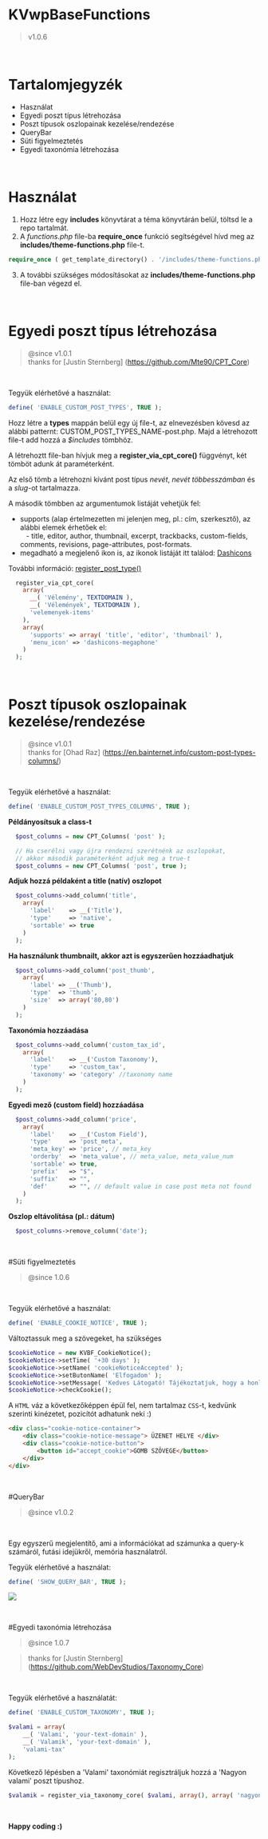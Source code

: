 # KVwpBaseFunctions
>v1.0.6

&nbsp; 

# Tartalomjegyzék
* Használat
* Egyedi poszt típus létrehozása
* Poszt típusok oszlopainak kezelése/rendezése
* QueryBar
* Süti figyelmeztetés
* Egyedi taxonómia létrehozása

&nbsp; 

# Használat

1. Hozz létre egy **includes** könyvtárat a téma könyvtárán belül, töltsd le a repo tartalmát.
2. A *functions.php* file-ba **require_once** funkció segítségével hívd meg az **includes/theme-functions.php** file-t.

  ```php
  require_once ( get_template_directory() . '/includes/theme-functions.php' );
  ```

3. A további szükséges módosításokat az **includes/theme-functions.php** file-ban végezd el.

&nbsp; 

# Egyedi poszt típus létrehozása

>@since v1.0.1  
>thanks for [Justin Sternberg] (https://github.com/Mte90/CPT_Core)

&nbsp;

Tegyük elérhetővé a használat:

```php
define( 'ENABLE_CUSTOM_POST_TYPES', TRUE );
```
Hozz létre a **types** mappán belül egy új file-t, az elnevezésben kövesd az alábbi patternt: CUSTOM_POST_TYPES_NAME-post.php. Majd a létrehozott file-t add hozzá a *$includes* tömbhöz.

A létrehoztt file-ban hívjuk meg a **register_via_cpt_core()** függvényt, két tömböt adunk át paraméterként.

Az első tömb a létrehozni kívánt post típus *nevét*, *nevét többesszámban* és a *slug*-ot tartalmazza.

A második tömbben az argumentumok listáját vehetjük fel:  
- supports (alap értelmezetten mi jelenjen meg, pl.: cím, szerkesztő), az alábbi elemek érhetőek el:  
&nbsp;&nbsp; - title, editor, author, thumbnail, excerpt, trackbacks, custom-fields, comments, revisions, page-attributes, post-formats.  
- megadható a megjelenő ikon is, az ikonok listáját itt találod: [Dashicons](https://developer.wordpress.org/resource/dashicons/#admin-tools)

További információ: [register_post_type()](https://developer.wordpress.org/reference/functions/register_post_type/)

```php
  register_via_cpt_core(
    array(
      __( 'Vélemény', TEXTDOMAIN ),
      __( 'Vélemények', TEXTDOMAIN ),
      'velemenyek-items'
    ),
    array(
      'supports' => array( 'title', 'editor', 'thumbnail' ),
      'menu_icon' => 'dashicons-megaphone'
    )
  );
```

&nbsp;

# Poszt típusok oszlopainak kezelése/rendezése
>@since v1.0.1  
>thanks for [Ohad Raz] (https://en.bainternet.info/custom-post-types-columns/)

&nbsp;

Tegyük elérhetővé a használat:

```php
define( 'ENABLE_CUSTOM_POST_TYPES_COLUMNS', TRUE );
```

**Példányosítsuk a class-t**

```php
  $post_columns = new CPT_Columns( 'post' );

  // Ha cserélni vagy újra rendezni szerétnénk az oszlopokat, 
  // akkor második paraméterként adjuk meg a true-t
  $post_columns = new CPT_Columns( 'post', true );
```

**Adjuk hozzá példaként a title (natív) oszlopot**

```php
  $post_columns->add_column('title',
    array(
      'label'    => __('Title'),
      'type'     => 'native',
      'sortable' => true
    )
  );
```

**Ha használunk thumbnailt, akkor azt is egyszerűen hozzáadhatjuk**

```php
  $post_columns->add_column('post_thumb',
    array(
      'label' => __('Thumb'),
      'type'  => 'thumb',
      'size'  => array('80,80')
    )
  );
```

**Taxonómia hozzáadása**

```php
  $post_columns->add_column('custom_tax_id',
    array(
      'label'    => __('Custom Taxonomy'),
      'type'     => 'custom_tax',
      'taxonomy' => 'category' //taxonomy name
    )
  );
```

**Egyedi mező (custom field) hozzáadása**

```php
  $post_columns->add_column('price',
    array(
      'label'    => __('Custom Field'),
      'type'     => 'post_meta',
      'meta_key' => 'price', // meta_key
      'orderby'  => 'meta_value', // meta_value, meta_value_num
      'sortable' => true,
      'prefix'   => "$",
      'suffix'   => "",
      'def'      => "", // default value in case post meta not found
    )
  );
```

**Oszlop eltávolítása (pl.: dátum)**

```php
  $post_columns->remove_column('date');
```

&nbsp;

#Süti figyelmeztetés
>@since 1.0.6

&nbsp;

Tegyük elérhetővé a használat:

```php
define( 'ENABLE_COOKIE_NOTICE', TRUE );
```
Változtassuk meg a szövegeket, ha szükséges

```php
$cookieNotice = new KVBF_CookieNotice();
$cookieNotice->setTime( '+30 days' );
$cookieNotice->setName( 'cookieNoticeAccepted' );
$cookieNotice->setButonName( 'Elfogadom' );
$cookieNotice->setMessage( 'Kedves Látogató! Tájékoztatjuk, hogy a honlap felhasználói élmény fokozásának érdekében sütiket alkalmazunk. A honlapunk használatával ön a tájékoztatásunkat tudomásul veszi.' );
$cookieNotice->checkCookie();
```

A ```HTML``` váz a következőképpen épül fel, nem tartalmaz ```CSS```-t, kedvünk szerinti kinézetet, pozicítót adhatunk neki :)

```html
<div class="cookie-notice-container">
	<div class="cookie-notice-message"> ÜZENET HELYE </div>
    <div class="cookie-notice-button">
    	<button id="accept_cookie">GOMB SZÖVEGE</button>
    </div>
</div>
```

&nbsp;

#QueryBar
>@since v1.0.2

&nbsp;

Egy egyszerű megjelentítő, ami a információkat ad számunka a query-k számáról, futási idejükről, memória használatról.

Tegyük elérhetővé a használat:

```php
define( 'SHOW_QUERY_BAR', TRUE );
```
![](http://istvankrucsanyica.com/query_bar.jpg)

&nbsp;

#Egyedi taxonómia létrehozása
>@since 1.0.7

>thanks for [Justin Sternberg] (https://github.com/WebDevStudios/Taxonomy_Core)

&nbsp;

Tegyük elérhetővé a használatát:

```php
define( 'ENABLE_CUSTOM_TAXONOMY', TRUE );
```

```php
$valami = array(
	__( 'Valami', 'your-text-domain' ),
	__( 'Valamik', 'your-text-domain' ),
	'valami-tax'
);
```
Következő lépésben a 'Valami' taxonómiát regisztráljuk hozzá a 'Nagyon valami' poszt típushoz.

```php
$valamik = register_via_taxonomy_core( $valami, array(), array( 'nagyon-valami' ) );
```

&nbsp;

**Happy coding :)**

